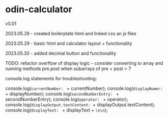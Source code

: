 # odin-calculator
v0.01

2023.05.28 - created boilerplate html and linked css an js files

2023.05.29 - basic html and calculator layout + functionality

2023.05.30 - added decimal button and functionality

TODO:  refactor overflow of display logic - consider converting to array and running methods pre.post
when subarrays of pre + post > 7

console.log statements for troubleshooting:

console.log(`currentNumber: ` + currentNumber);
console.log(`displayNumer: ` + displayNumber);
console.log(`secondNumberEntry: ` + secondNumberEntry);
console.log(`operator: ` + operator);
console.log(`displayOutput.textContent: `+ displayOutput.textContent);
console.log(`displayText: ` + displayText + `\n\n`);